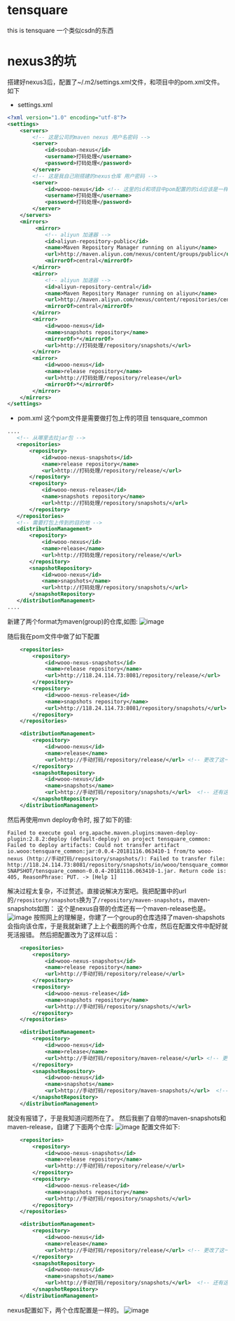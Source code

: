 # tensquare
this is tensquare 
一个类似csdn的东西

# nexus3的坑
搭建好nexus3后，配置了~/.m2/settings.xml文件，和项目中的pom.xml文件。如下

- settings.xml
```xml
<?xml version="1.0" encoding="utf-8"?>
<settings>
    <servers>
        <!-- 这是公司的maven nexus 用户名密码 -->
        <server>
            <id>souban-nexus</id>
            <username>打码处理</username>
            <password>打码处理</password>
        </server>
        <!-- 这是我自己刚搭建的nexus仓库 用户密码 -->
        <server>
            <id>wooo-nexus</id> <!-- 这里的id和项目中pom配置的的id应该是一样的 -->
            <username>打码处理</username>
            <password>打码处理</password>
        </server>
    </servers>
    <mirrors>
         <mirror>
            <!-- aliyun 加速器 -->
            <id>aliyun-repository-public</id>
            <name>Maven Repository Manager running on aliyun</name>
            <url>http://maven.aliyun.com/nexus/content/groups/public</url>
            <mirrorOf>central</mirrorOf>
        </mirror>
        <mirror>
            <!-- aliyun 加速器 -->
            <id>aliyun-repository-central</id>
            <name>Maven Repository Manager running on aliyun</name>
            <url>http://maven.aliyun.com/nexus/content/repositories/central</url>
            <mirrorOf>central</mirrorOf>
        </mirror>
        <mirror>
            <id>wooo-nexus</id>
            <name>snapshots repository</name>
            <mirrorOf>*</mirrorOf>
            <url>http://打码处理/repository/snapshots/</url>
        </mirror>
        <mirror>
            <id>wooo-nexus</id>
            <name>release repository</name>
            <url>http://打码处理/repository/release</url>
            <mirrorOf>*</mirrorOf>
        </mirror>
    </mirrors>
</settings>

```
- pom.xml
 这个pom文件是需要做打包上传的项目 tensquare_common
 
 ````xml
 ....
    <!-- 从哪里去拉jar包 -->
    <repositories>
        <repository>
            <id>wooo-nexus-snapshots</id>
            <name>release repository</name>
            <url>http://打码处理/repository/release/</url>
        </repository>
        <repository>
            <id>wooo-nexus-release</id>
            <name>snapshots repository</name>
            <url>http://打码处理/repository/snapshots/</url>
        </repository>
    </repositories>
    <!-- 需要打包上传到的目的地 -->
    <distributionManagement>
        <repository>
            <id>wooo-nexus</id>
            <name>release</name>
            <url>http://打码处理/repository/release/</url>
        </repository>
        <snapshotRepository>
            <id>wooo-nexus</id>
            <name>snapshots</name>
            <url>http://打码处理/repository/snapshots/</url>
        </snapshotRepository>
    </distributionManagement>
 ....
````
新建了两个format为maven(group)的仓库,如图:
![image](https://note.youdao.com/yws/api/personal/file/WEBa721009169578d8599f4807644376742?method=download&amp;shareKey=bdd9ce9e0571a462c675624df64c43af)

随后我在pom文件中做了如下配置

````xml
    <repositories>
        <repository>
            <id>wooo-nexus-snapshots</id>
            <name>release repository</name>
            <url>http://118.24.114.73:8081/repository/release/</url>
        </repository>
        <repository>
            <id>wooo-nexus-release</id>
            <name>snapshots repository</name>
            <url>http://118.24.114.73:8081/repository/snapshots/</url>
        </repository>
    </repositories>

    <distributionManagement>
        <repository>
            <id>wooo-nexus</id>
            <name>release</name>
            <url>http://手动打码/repository/release/</url> <!-- 更改了这一行-->
        </repository>
        <snapshotRepository>
            <id>wooo-nexus</id>
            <name>snapshots</name>
            <url>http://手动打码/repository/snapshots/</url>  <!-- 还有这一行-->
        </snapshotRepository>
    </distributionManagement>
````
然后再使用mvn deploy命令时, 报了如下的错:
````
Failed to execute goal org.apache.maven.plugins:maven-deploy-plugin:2.8.2:deploy (default-deploy) on project tensquare_common: Failed to deploy artifacts: Could not transfer artifact io.wooo:tensquare_common:jar:0.0.4-20181116.063410-1 from/to wooo-nexus (http://手动打码/repository/snapshots/): Failed to transfer file: http://118.24.114.73:8081/repository/snapshots/io/wooo/tensquare_common/0.0.4-SNAPSHOT/tensquare_common-0.0.4-20181116.063410-1.jar. Return code is: 405, ReasonPhrase: PUT. -> [Help 1]
````
解决过程太复杂，不过赘述。直接说解决方案吧。我把配置中的url的```/repository/snapshots```换为了```/repository/maven-snapshots```，maven-snapshots如图： 这个是nexus自带的仓库还有一个maven-release也是。
![image](https://note.youdao.com/yws/api/personal/file/WEB76e82e4c2a9512d1f4ca203814a51eca?method=download&amp;shareKey=9bac48b2b766423b5872f0e973643cf8)
按照网上的理解是，你建了一个group的仓库选择了maven-shapshots会指向该仓库，于是我就新建了上上个截图的两个仓库，然后在配置文件中配好就死活报错。
然后把配置改为了这样以后：
```xml
    <repositories>
        <repository>
            <id>wooo-nexus-snapshots</id>
            <name>release repository</name>
            <url>http://手动打码/repository/release/</url>
        </repository>
        <repository>
            <id>wooo-nexus-release</id>
            <name>snapshots repository</name>
            <url>http://手动打码/repository/snapshots/</url>
        </repository>
    </repositories>

    <distributionManagement>
        <repository>
            <id>wooo-nexus</id>
            <name>release</name>
            <url>http://手动打码/repository/maven-release/</url> <!-- 更改了这一行-->
        </repository>
        <snapshotRepository>
            <id>wooo-nexus</id>
            <name>snapshots</name>
            <url>http://手动打码/repository/maven-snapshots/</url>  <!-- 还有这一行-->
        </snapshotRepository>
    </distributionManagement>
```
就没有报错了，于是我知道问题所在了。 然后我删了自带的maven-snapshots和maven-release，自建了下面两个仓库:
![image](https://note.youdao.com/yws/api/personal/file/WEB0e53b3e2756fa7232487ee013608902b?method=download&amp;shareKey=6ebccba948ae58930a57a1a87afde601)
配置文件如下:
```xml
    <repositories>
        <repository>
            <id>wooo-nexus-snapshots</id>
            <name>release repository</name>
            <url>http://手动打码/repository/release/</url>
        </repository>
        <repository>
            <id>wooo-nexus-release</id>
            <name>snapshots repository</name>
            <url>http://手动打码/repository/snapshots/</url>
        </repository>
    </repositories>

    <distributionManagement>
        <repository>
            <id>wooo-nexus</id>
            <name>release</name>
            <url>http://手动打码/repository/release/</url> <!-- 更改了这一行-->
        </repository>
        <snapshotRepository>
            <id>wooo-nexus</id>
            <name>snapshots</name>
            <url>http://手动打码/repository/snapshots/</url>  <!-- 还有这一行-->
        </snapshotRepository>
    </distributionManagement>
```
nexus配置如下，两个仓库配置是一样的。
![image](https://note.youdao.com/yws/api/personal/file/WEBe1d99f271b24dd946a7ed31fa16383e5?method=download&amp;shareKey=b66fe8a5fce972be08bd475e837a890d)